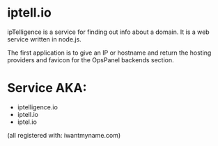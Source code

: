 iptell.io
======
ipTelligence is a service for finding out info about a domain.  It is a web service written in node.js.

The first application is to give an IP or hostname and return the hosting providers and favicon for the OpsPanel backends section.



Service AKA:
======
* iptelligence.io
* iptell.io
* iptel.io

(all registered with: iwantmyname.com)
